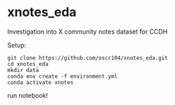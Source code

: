# xnotes_eda
Investigation into X community notes dataset for CCDH

Setup:
```
git clone https://github.com/oscr104/xnotes_eda.git
cd xnotes_eda
mkdir data
conda env create -f environment.yml
conda activate xnotes
```

run notebook!

